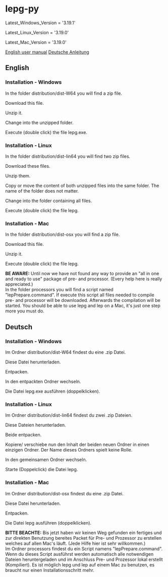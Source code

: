# lepg-py

Latest_Windows_Version = '3.19.1'

Latest_Linux_Version = '3.19.0'

Latest_Mac_Version = '3.19.0'

[English user manual](https://stefanino-ch.github.io/lepg-py/en/english.html)
[Deutsche Anleitung](https://stefanino-ch.github.io/lepg-py/de/deutsch.html)

## English
### Installation - Windows
In the folder distribution/dist-W64 you will find a zip file.

Download this file.

Unzip it.

Change into the unzipped folder.

Execute (double click) the file lepg.exe.

### Installation - Linux
In the folder distribution/dist-lin64 you will find two zip files.

Download these files.

Unzip them.

Copy or move the content of both unzipped files into the same folder.
The name of the folder does not matter.

Change into the folder containing all files.

Execute (double click) the file lepg.

### Installation - Mac
In the folder distribution/dist-osx you will find a zip file.

Download this file.

Unzip it.

Execute (double click) the file lepg.

**BE AWARE:** Until now we have not found any way to provide an "all in one and 
ready to use" package of pre- and processor. (Every help here is really 
appreciated.)<br>
In the folder processors you will find a script named "lepPrepare.command". If 
execute this script all files needed to compile pre- and processor will be 
downloaded. Afterwards the compilation will be started. You should be able to
use lepg and lep on a Mac, it's just one step more you must do.

## Deutsch
### Installation - Windows
Im Ordner distribution/dist-W64 findest du eine .zip Datei.

Diese Datei herunterladen.

Entpacken.

In den entpackten Ordner wechseln.

Die Datei lepg.exe ausführen (doppelklicken).

### Installation - Linux
Im Ordner distribution/dist-lin64 findest du zwei .zip Dateien.

Diese Dateien herunterladen.

Beide entpacken.

Kopiere/ verschiebe nun den Inhalt der beiden neuen Ordner in einen einzigen Ordner.
Der Name dieses Ordners spielt keine Rolle. 

In den gemeinsamen Ordner wechseln.

Starte (Doppelclick) die Datei lepg.

### Installation - Mac
Im Ordner distribution/dist-osx findest du eine .zip Datei.

Diese Datei herunterladen.

Entpacken.

Die Datei lepg ausführen (doppelklicken).

**BITTE BEACHTE:** Bis jetzt haben wir keinen Weg gefunden ein fertiges und 
zur direkten Benutzung bereites Packet für Pre- und Prozessor zu erstellen 
welches auf allen Mac's läuft. (Jede Hilfe hier ist sehr willkommen.)<br>
Im Ordner processors findest du ein Script namens "lepPrepare.command". Wenn 
du dieses Script ausführst werden automatisch alle notwendigen Dateien 
heruntergeladen und im Anschluss Pre- und Prozessor lokal erstellt 
(Kompiliert). Es ist möglich lepg und lep auf einem Mac zu benutzen, es 
braucht nur einen Installationsschritt mehr. 
